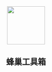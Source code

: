 <div align=center>
<img src="https://s2.loli.net/2024/03/06/gTFN1fcst8QGeaZ.jpg" style="width:100px;"/>
<h2>蜂巢工具箱</h2>
</div>